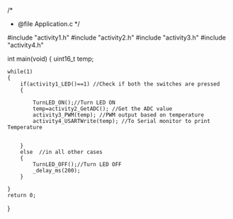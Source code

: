 /*
 * @file Application.c
 */

#include "activity1.h"
#include "activity2.h"
#include "activity3.h"
#include "activity4.h"

int main(void)
{
    uint16_t temp;
    
    while(1)
    {
        if(activity1_LED()==1) //Check if both the switches are pressed
        {
           
            TurnLED_ON();//Turn LED ON
            temp=activity2_GetADC(); //Get the ADC value
            activity3_PWM(temp); //PWM output based on temperature
		    activity4_USARTWrite(temp); //To Serial monitor to print Temperature
            

        }
        else  //in all other cases
        {
            TurnLED_OFF();//Turn LED OFF
		    _delay_ms(200);
        }

    }
    return 0;
}
